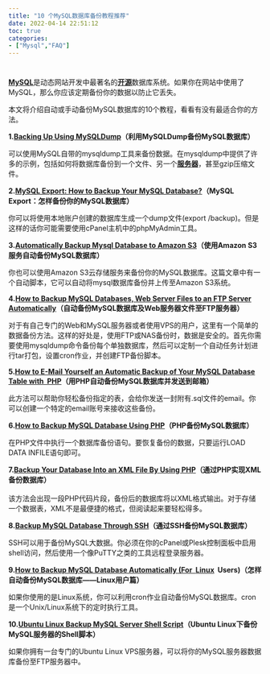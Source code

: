 ```yaml
---
title: "10 个MySQL数据库备份教程推荐"
date: 2022-04-14 22:51:12
toc: true
categories:
- ["Mysql","FAQ"]
---
```


# 
[**MySQL**]()是动态网站开发中最著名的[**开源**]()数据库系统。如果你在网站中使用了MySQL，那么你应该定期备份你的数据以防止它丢失。

本文将介绍自动或手动备份MySQL数据库的10个教程，看看有没有最适合你的方法。

**1.[Backing Up Using MySQLDump](http://www.sitepoint.com/backing-up-mysqldump/)（利用MySQLDump备份MySQL数据库）**

可以使用MySQL自带的mysqldump工具来备份数据。在mysqldump中提供了许多的示例，包括如何将数据库备份到一个文件、另一个[**服务器**]()，甚至gzip压缩文件。

**2.[MySQL Export: How to Backup Your MySQL Database?](http://www.php-mysql-tutorial.com/wikis/mysql-tutorials/using-php-to-backup-mysql-databases.aspx)（MySQL Export：怎样备份你的MySQL数据库）**

你可以将使用本地账户创建的数据库生成一个dump文件(export /backup)。但是这样的话你可能需要使用cPanel主机中的phpMyAdmin工具。

**3.[Automatically Backup Mysql Database to Amazon S3](http://www.theblog.ca/mysql-email-backup)（使用Amazon S3服务自动备份MySQL数据库）**

你也可以使用Amazon S3云存储服务来备份你的MySQL数据库。这篇文章中有一个自动脚本，它可以自动将mysql数据库备份并上传至Amazon S3系统。

**4.[How to Backup MySQL Databases, Web Server Files to an FTP Server Automatically](http://www.cyberciti.biz/tips/how-to-backup-mysql-databases-web-server-files-to-a-ftp-server-automatically.html)（自动备份MySQL数据库及Web服务器文件至FTP服务器）**

对于有自己专门的Web和MySQL服务器或者使用VPS的用户，这里有一个简单的数据备份方法。这样的好处是，使用FTP或NAS备份时，数据是安全的。首先你需要使用mysqldump命令备份每个单独数据库，然后可以定制一个自动任务计划进行tar打包，设置cron作业，并创建FTP备份脚本。

**5.[How to E-Mail Yourself an Automatic Backup of Your MySQL Database Table with  ](http://www.theblog.ca/mysql-email-backup)[**PHP**]()（用PHP自动备份MySQL数据库并发送到邮箱）**

此方法可以帮助你轻松备份指定的表，会给你发送一封附有.sql文件的email。你可以创建一个特定的email账号来接收这些备份。

**6.[How to Backup MySQL Database Using PHP](http://www.php-mysql-tutorial.com/wikis/mysql-tutorials/using-php-to-backup-mysql-databases.aspx)（PHP备份MySQL数据库）**

在PHP文件中执行一个数据库备份语句。要恢复备份的数据，只要运行LOAD DATA INFILE语句即可。

**7.[Backup Your Database Into an XML File By Using PHP](http://davidwalsh.name/backup-database-xml-php)（通过PHP实现XML备份数据库）<br />**<br />该方法会出现一段PHP代码片段，备份后的数据库将以XML格式输出。对于存储一个数据表，XML不是最便捷的格式，但阅读起来要轻松得多。

**8.[Backup MySQL Database Through SSH](http://www.blogthority.com/87/how-to-backup-mysql-database-without-phpmyadmin/)（通过SSH备份MySQL数据库）**

SSH可以用于备份MySQL大数据。你必须在你的cPanel或Plesk控制面板中启用shell访问，然后使用一个像PuTTY之类的工具远程登录服务器。

**9.[How to Backup MySQL Database Automatically (For  ](http://www.backuphowto.info/how-backup-mysql-database-automatically-linux-users)[**Linux**]()  Users)（怎样自动备份MySQL数据库——Linux用户篇）**

如果你使用的是Linux系统，你可以利用cron作业自动备份MySQL数据库。cron是一个Unix/Linux系统下的定时执行工具。

**10.[Ubuntu Linux Backup MySQL Server Shell Script](http://www.cyberciti.biz/faq/ubuntu-linux-mysql-nas-ftp-backup-script/)（Ubuntu Linux下备份MySQL服务器的Shell脚本）**

如果你拥有一台专门的Ubuntu Linux VPS服务器，可以将你的MySQL服务器数据库备份至FTP服务器中。

